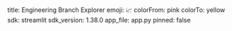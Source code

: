 
title: Engineering Branch Explorer
emoji: 📈
colorFrom: pink
colorTo: yellow
sdk: streamlit
sdk_version: 1.38.0
app_file: app.py
pinned: false
